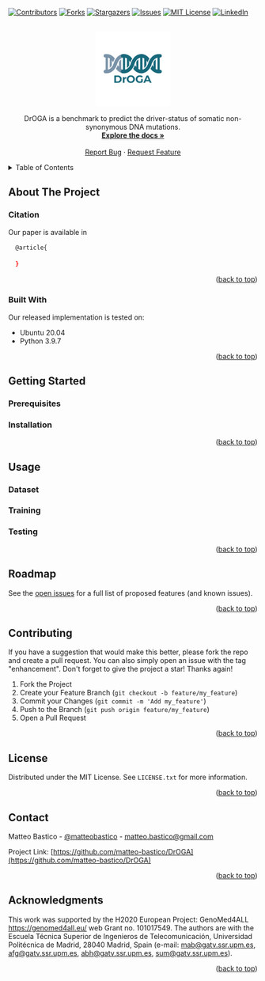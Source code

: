<div id="top"></div>
<!--
*** Thanks for checking out the Best-README-Template. If you have a suggestion
*** that would make this better, please fork the repo and create a pull request
*** or simply open an issue with the tag "enhancement".
*** Don't forget to give the project a star!
*** Thanks again! Now go create something AMAZING! :D
-->




[![Contributors][contributors-shield]][contributors-url]
[![Forks][forks-shield]][forks-url]
[![Stargazers][stars-shield]][stars-url]
[![Issues][issues-shield]][issues-url]
[![MIT License][license-shield]][license-url]
[![LinkedIn][linkedin-shield]][linkedin-url]



<!-- PROJECT LOGO -->
<br />
<div align="center">

<a href="https://github.com/matteo-bastico/DrOGA">
<img src="img/logo.png" alt="Logo" width="150" height="150">
</a>

<!--<h3 align="center">DrOGA</h3>-->

  <p align="center">
    DrOGA is a benchmark to predict the driver-status of somatic non-synonymous DNA mutations.  
    <br />
    <a href="https://github.com/matteo-bastico/DrOGA"><strong>Explore the docs »</strong></a>
    <br />
    <br />
    <!--
    <a href="https://github.com/matteo-bastico/DrOGA">View Demo</a>
    · -->
    <a href="https://github.com/matteo-bastico/DrOGA/issues">Report Bug</a>
    ·
    <a href="https://github.com/matteo-bastico/DrOGA/issues">Request Feature</a>
  </p>
</div>

<!-- TABLE OF CONTENTS -->
<details>
  <summary>Table of Contents</summary>
  <ol>
    <li>
      <a href="#about-the-project">About The Project</a>
      <ul>
        <li><a href="#citation">Citation</a></li>
        <li><a href="#built-with">Built With</a></li>
      </ul>
    </li>
    <li>
      <a href="#getting-started">Getting Started</a>
      <ul>
        <li><a href="#prerequisites">Prerequisites</a></li>
        <li><a href="#installation">Installation</a></li>
      </ul>
    </li>
    <li><a href="#usage">Usage</a>
      <ul>
        <li><a href="#dataset">Dataset</a></li>
        <li><a href="#training">Training</a></li>
        <li><a href="#testing">Testing</a></li>
      </ul>
    </li>
    <li><a href="#roadmap">Roadmap</a></li>
    <li><a href="#contributing">Contributing</a></li>
    <li><a href="#license">License</a></li>
    <li><a href="#contact">Contact</a></li>
    <li><a href="#acknowledgments">Acknowledgments</a></li>
  </ol>
</details>

<!-- ABOUT THE PROJECT -->
## About The Project


### Citation

Our paper is available in 
```sh
  @article{
    
  }
  ```

<p align="right">(<a href="#top">back to top</a>)</p>

### Built With
Our released implementation is tested on:
* Ubuntu 20.04
* Python 3.9.7

<p align="right">(<a href="#top">back to top</a>)</p>



<!-- GETTING STARTED -->
## Getting Started

### Prerequisites

### Installation
  
<p align="right">(<a href="#top">back to top</a>)</p>


<!-- USAGE EXAMPLES -->
## Usage

### Dataset


### Training
 

### Testing 


<p align="right">(<a href="#top">back to top</a>)</p>



<!-- ROADMAP -->
## Roadmap
<!--
- [ ] CUDA distributed implementation
- [ ] Skeletons graphical visualization

- [ ] Feature 2
- [ ] Feature 3
    - [ ] Nested Feature-->

See the [open issues](https://github.com/matteo-bastico/DrOGA/issues) for a full list of proposed features (and known issues).

<p align="right">(<a href="#top">back to top</a>)</p>



<!-- CONTRIBUTING -->
## Contributing

If you have a suggestion that would make this better, please fork the repo and create a pull request. You can also simply open an issue with the tag "enhancement".
Don't forget to give the project a star! Thanks again!

1. Fork the Project
2. Create your Feature Branch (`git checkout -b feature/my_feature`)
3. Commit your Changes (`git commit -m 'Add my_feature'`)
4. Push to the Branch (`git push origin feature/my_feature`)
5. Open a Pull Request

<p align="right">(<a href="#top">back to top</a>)</p>



<!-- LICENSE -->
## License

Distributed under the MIT License. See `LICENSE.txt` for more information.

<p align="right">(<a href="#top">back to top</a>)</p>



<!-- CONTACT -->
## Contact

Matteo Bastico - [@matteobastico](https://twitter.com/matteobastico) - matteo.bastico@gmail.com

Project Link: [https://github.com/matteo-bastico/DrOGA](https://github.com/matteo-bastico/DrOGA)

<p align="right">(<a href="#top">back to top</a>)</p>



<!-- ACKNOWLEDGMENTS -->
## Acknowledgments

This  work  was  supported  by  the  H2020  European  Project: GenoMed4ALL https://genomed4all.eu/  web Grant no. 101017549. The authors are with the Escuela Técnica Superior de Ingenieros de
Telecomunicación, Universidad Politécnica de Madrid, 28040 Madrid, Spain (e-mail: mab@gatv.ssr.upm.es, afg@gatv.ssr.upm.es, abh@gatv.ssr.upm.es, sum@gatv.ssr.upm.es).

<p align="right">(<a href="#top">back to top</a>)</p>



<!-- MARKDOWN LINKS & IMAGES -->
<!-- https://www.markdownguide.org/basic-syntax/#reference-style-links -->
[contributors-shield]: https://img.shields.io/github/contributors/matteo-bastico/DrOGA.svg?style=for-the-badge
[contributors-url]: https://github.com/matteo-bastico/DrOGA/graphs/contributors
[forks-shield]: https://img.shields.io/github/forks/matteo-bastico/DrOGA.svg?style=for-the-badge
[forks-url]: https://github.com/matteo-bastico/DrOGA/network/members
[stars-shield]: https://img.shields.io/github/stars/matteo-bastico/DrOGA.svg?style=for-the-badge
[stars-url]: https://github.com/matteo-bastico/DrOGA/stargazers
[issues-shield]: https://img.shields.io/github/issues/matteo-bastico/DrOGA.svg?style=for-the-badge
[issues-url]: https://github.com/matteo-bastico/DrOGA/issues
[license-shield]: https://img.shields.io/github/license/matteo-bastico/DrOGA.svg?style=for-the-badge
[license-url]: https://github.com/matteo-bastico/DrOGA/blob/master/LICENSE.txt
[linkedin-shield]: https://img.shields.io/badge/-LinkedIn-black.svg?style=for-the-badge&logo=linkedin&colorB=555
[linkedin-url]: https://www.linkedin.com/in/matteo-bastico/
